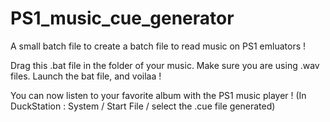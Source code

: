# PS1_music_cue_generator
A small batch file to create a batch file to read music on PS1 emluators !

Drag this .bat file in the folder of your music. 
Make sure you are using .wav files. 
Launch the bat file, and voilaa !

You can now listen to your favorite album with the PS1 music player !
(In DuckStation : System / Start File / select the .cue file generated)
